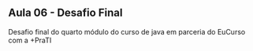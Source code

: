 ## Aula 06 - Desafio Final

Desafio final do quarto módulo do curso de java em parceria do EuCurso com a +PraTI

